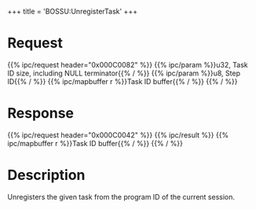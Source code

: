 +++
title = 'BOSSU:UnregisterTask'
+++

# Request

{{% ipc/request header="0x000C0082" %}}
{{% ipc/param %}}u32, Task ID size, including NULL terminator{{% / %}}
{{% ipc/param %}}u8, Step ID{{% / %}}
{{% ipc/mapbuffer r %}}Task ID buffer{{% / %}}
{{% / %}}

# Response

{{% ipc/request header="0x000C0042" %}}
{{% ipc/result %}}
{{% ipc/mapbuffer r %}}Task ID buffer{{% / %}}
{{% / %}}

# Description

Unregisters the given task from the program ID of the current session.

